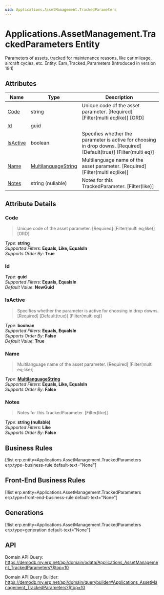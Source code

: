 ```yaml
---
uid: Applications.AssetManagement.TrackedParameters
---
```

# Applications.AssetManagement.TrackedParameters Entity

Parameters of assets, tracked for maintenance reasons, like car mileage, aircraft cycles, etc. Entity: Eam_Tracked_Parameters (Introduced in version 19.1)

## Attributes

| Name | Type | Description |
| ---- | ---- | --- |
| [Code](Applications.AssetManagement.TrackedParameters.md#code) | string | Unique code of the asset parameter. [Required] [Filter(multi eq;like)] [ORD] 
| [Id](Applications.AssetManagement.TrackedParameters.md#id) | guid |  
| [IsActive](Applications.AssetManagement.TrackedParameters.md#isactive) | boolean | Specifies whether the parameter is active for choosing in drop downs. [Required] [Default(true)] [Filter(multi eq)] 
| [Name](Applications.AssetManagement.TrackedParameters.md#name) | [MultilanguageString](../data-types.md#multilanguagestring) | Multilanguage name of the asset parameter. [Required] [Filter(multi eq;like)] 
| [Notes](Applications.AssetManagement.TrackedParameters.md#notes) | string (nullable) | Notes for this TrackedParameter. [Filter(like)] 


## Attribute Details

### Code

> Unique code of the asset parameter. [Required] [Filter(multi eq;like)] [ORD]

_Type_: **string**  
_Supported Filters_: **Equals, Like, EqualsIn**  
_Supports Order By_: **True**  

### Id

_Type_: **guid**  
_Supported Filters_: **Equals, EqualsIn**  
_Default Value_: **NewGuid**  

### IsActive

> Specifies whether the parameter is active for choosing in drop downs. [Required] [Default(true)] [Filter(multi eq)]

_Type_: **boolean**  
_Supported Filters_: **Equals, EqualsIn**  
_Supports Order By_: **False**  
_Default Value_: **True**  

### Name

> Multilanguage name of the asset parameter. [Required] [Filter(multi eq;like)]

_Type_: **[MultilanguageString](../data-types.md#multilanguagestring)**  
_Supported Filters_: **Equals, Like, EqualsIn**  
_Supports Order By_: **False**  

### Notes

> Notes for this TrackedParameter. [Filter(like)]

_Type_: **string (nullable)**  
_Supported Filters_: **Like**  
_Supports Order By_: **False**  



## Business Rules

[!list erp.entity=Applications.AssetManagement.TrackedParameters erp.type=business-rule default-text="None"]

## Front-End Business Rules

[!list erp.entity=Applications.AssetManagement.TrackedParameters erp.type=front-end-business-rule default-text="None"]

## Generations

[!list erp.entity=Applications.AssetManagement.TrackedParameters erp.type=generation default-text="None"]

## API

Domain API Query:
<https://demodb.my.erp.net/api/domain/odata/Applications_AssetManagement_TrackedParameters?$top=10>

Domain API Query Builder:
<https://demodb.my.erp.net/api/domain/querybuilder#Applications_AssetManagement_TrackedParameters?$top=10>

